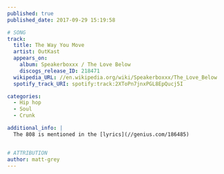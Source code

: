 ```yaml
---
published: true
published_date: 2017-09-29 15:19:58

# SONG
track:
  title: The Way You Move
  artist: OutKast
  appears_on:
    album: Speakerboxxx / The Love Below
    discogs_release_ID: 218471
  wikipedia_URL: //en.wikipedia.org/wiki/Speakerboxxx/The_Love_Below
  spotify_track_URI: spotify:track:2XToPn7jnxPGL8EpQucj5I

categories:
  - Hip hop
  - Soul
  - Crunk

additional_info: |
  The 808 is mentioned in the [lyrics](//genius.com/186485)


# ATTRIBUTION
author: matt-grey
---
```

